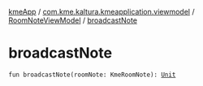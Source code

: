 [kmeApp](../../index.md) / [com.kme.kaltura.kmeapplication.viewmodel](../index.md) / [RoomNoteViewModel](index.md) / [broadcastNote](./broadcast-note.md)

# broadcastNote

`fun broadcastNote(roomNote: KmeRoomNote): `[`Unit`](https://kotlinlang.org/api/latest/jvm/stdlib/kotlin/-unit/index.html)